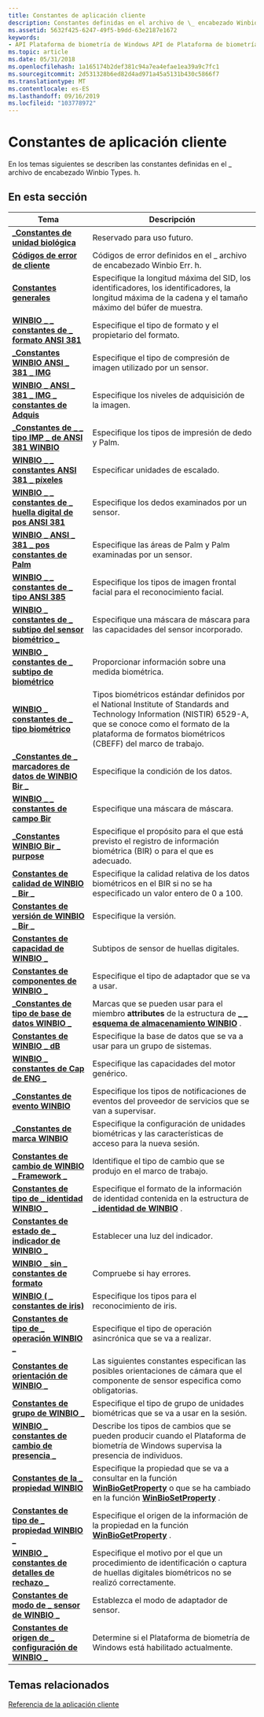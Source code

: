 ```yaml
---
title: Constantes de aplicación cliente
description: Constantes definidas en el archivo de \_ encabezado Winbio Types. h.
ms.assetid: 5632f425-6247-49f5-b9dd-63e2187e1672
keywords:
- API Plataforma de biometría de Windows API de Plataforma de biometría de Windows, constantes de aplicación cliente
ms.topic: article
ms.date: 05/31/2018
ms.openlocfilehash: 1a165174b2def381c94a7ea4efae1ea39a9c7fc1
ms.sourcegitcommit: 2d531328b6ed82d4ad971a45a5131b430c5866f7
ms.translationtype: MT
ms.contentlocale: es-ES
ms.lasthandoff: 09/16/2019
ms.locfileid: "103778972"
---
```

# <a name="client-application-constants"></a>Constantes de aplicación cliente

En los temas siguientes se describen las constantes definidas en el \_ archivo de encabezado Winbio Types. h.

## <a name="in-this-section"></a>En esta sección



| Tema                                                                                                        | Descripción                                                                                                                                                                                                            |
|--------------------------------------------------------------------------------------------------------------|------------------------------------------------------------------------------------------------------------------------------------------------------------------------------------------------------------------------|
| [**\_Constantes de unidad biológica**](bio-unit-constants.md)<br/>                                                 | Reservado para uso futuro.<br/>                                                                                                                                                                                    |
| [**Códigos de error de cliente**](client-error-codes.md)<br/>                                                  | Códigos de error definidos en el \_ archivo de encabezado Winbio Err. h.<br/>                                                                                                                                                       |
| [**Constantes generales**](general-constants.md)<br/>                                                    | Especifique la longitud máxima del SID, los identificadores, los identificadores, la longitud máxima de la cadena y el tamaño máximo del búfer de muestra.<br/>                                                                                                            |
| [**WINBIO \_ \_ constantes de \_ formato ANSI 381**](winbio-ansi-381-format-constants.md)<br/>                   | Especifique el tipo de formato y el propietario del formato.<br/>                                                                                                                                                                       |
| [**\_Constantes WINBIO ANSI \_ 381 \_ IMG**](winbio-ansi-381-img-constants.md)<br/>                         | Especifique el tipo de compresión de imagen utilizado por un sensor.<br/>                                                                                                                                                     |
| [**WINBIO \_ ANSI \_ 381 \_ IMG \_ constantes de Adquis**](winbio-ansi-381-img-acq-constants.md)<br/>                | Especifique los niveles de adquisición de la imagen.<br/>                                                                                                                                                                           |
| [**\_Constantes de \_ \_ tipo IMP \_ de ANSI 381 WINBIO**](winbio-ansi-381-imp-type-constants.md)<br/>              | Especifique los tipos de impresión de dedo y Palm.<br/>                                                                                                                                                                   |
| [**WINBIO \_ \_ constantes ANSI 381 \_ píxeles**](winbio-ansi-381-pixels-constants.md)<br/>                   | Especificar unidades de escalado.<br/>                                                                                                                                                                                        |
| [**WINBIO \_ \_ constantes de \_ huella digital de pos ANSI 381**](winbio-ansi-381-pos-fingerprint-constants.md)<br/> | Especifique los dedos examinados por un sensor.<br/>                                                                                                                                                                    |
| [**WINBIO \_ ANSI \_ 381 \_ pos constantes de Palm**](winbio-ansi-381-pos-palm-constants.md)<br/>               | Especifique las áreas de Palm y Palm examinadas por un sensor.<br/>                                                                                                                                                        |
| [**WINBIO \_ \_ constantes de \_ tipo ANSI 385**](winbio-ansi-385-face-constants.md)<br/>                       | Especifique los tipos de imagen frontal facial para el reconocimiento facial.<br/>                                                                                                                                                |
| [**WINBIO \_ constantes de \_ subtipo del sensor biométrico \_**](winbio-biometric-sensor-subtype-constants.md)<br/> | Especifique una máscara de máscara para las capacidades del sensor incorporado.<br/>                                                                                                                                                          |
| [**WINBIO \_ constantes de \_ subtipo de biométrico**](winbio-biometric-subtype-constants.md)<br/>                | Proporcionar información sobre una medida biométrica.<br/>                                                                                                                                                          |
| [**WINBIO \_ constantes de \_ tipo biométrico**](winbio-biometric-type-constants.md)<br/>                      | Tipos biométricos estándar definidos por el National Institute of Standards and Technology Information (NISTIR) 6529-A, que se conoce como el formato de la plataforma de formatos biométricos (CBEFF) del marco de trabajo.<br/> |
| [**\_Constantes de \_ marcadores de datos de WINBIO Bir \_**](winbio-bir-data-flags-constants.md)<br/>                     | Especifique la condición de los datos.<br/>                                                                                                                                                                          |
| [**WINBIO \_ \_ constantes de campo Bir**](winbio-bir-field-constants.md)<br/>                                | Especifique una máscara de máscara.<br/>                                                                                                                                                                                          |
| [**\_Constantes WINBIO Bir \_ purpose**](winbio-bir-purpose-constants.md)<br/>                            | Especifique el propósito para el que está previsto el registro de información biométrica (BIR) o para el que es adecuado.<br/>                                                                                               |
| [**Constantes de calidad de WINBIO \_ Bir \_**](winbio-bir-quality-constants.md)<br/>                            | Especifique la calidad relativa de los datos biométricos en el BIR si no se ha especificado un valor entero de 0 a 100.<br/>                                                                                         |
| [**Constantes de versión de WINBIO \_ Bir \_**](winbio-bir-version-constants.md)<br/>                            | Especifique la versión.<br/>                                                                                                                                                                                        |
| [**Constantes de capacidad de WINBIO \_**](winbio-capability-constants.md)<br/>                               | Subtipos de sensor de huellas digitales.<br/>                                                                                                                                                                               |
| [**Constantes de componentes de WINBIO \_**](winbio-component-constants.md)<br/>                                 | Especifique el tipo de adaptador que se va a usar.<br/>                                                                                                                                                                     |
| [**\_Constantes de tipo de base de datos WINBIO \_**](winbio-database-type-constants.md)<br/>                        | Marcas que se pueden usar para el miembro **attributes** de la estructura de [**\_ \_ esquema de almacenamiento WINBIO**](winbio-storage-schema.md) .<br/>                                                                             |
| [**Constantes de WINBIO \_ dB**](winbio-db-constants.md)<br/>                                               | Especifique la base de datos que se va a usar para un grupo de sistemas.<br/>                                                                                                                                                          |
| [**WINBIO \_ constantes de Cap de ENG \_**](winbio-eng-cap-constants.md)<br/>                                    | Especifique las capacidades del motor genérico.<br/>                                                                                                                                                                        |
| [**\_Constantes de evento WINBIO**](winbio-event-constants.md)<br/>                                         | Especifique los tipos de notificaciones de eventos del proveedor de servicios que se van a supervisar.<br/>                                                                                                                                       |
| [**\_Constantes de marca WINBIO**](winbio-flag-constants.md)<br/>                                           | Especifique la configuración de unidades biométricas y las características de acceso para la nueva sesión.<br/>                                                                                                                        |
| [**Constantes de cambio de WINBIO \_ Framework \_**](winbio-framework-change-constants.md)<br/>                  | Identifique el tipo de cambio que se produjo en el marco de trabajo.<br/>                                                                                                                                                 |
| [**Constantes de tipo de \_ identidad WINBIO \_**](winbio-identity-type-constants.md)<br/>                        | Especifique el formato de la información de identidad contenida en la estructura de [**\_ identidad de WINBIO**](winbio-identity.md) .<br/>                                                                                      |
| [**Constantes de estado de \_ indicador de WINBIO \_**](winbio-indicator-status-constants.md)<br/>                  | Establecer una luz del indicador.<br/>                                                                                                                                                                                     |
| [**WINBIO \_ sin \_ constantes de formato**](winbio-no-format-constants.md)<br/>                                | Compruebe si hay errores.<br/>                                                                                                                                                                                           |
| [**WINBIO ( \_ constantes de iris)**](winbio-iris-constants.md)<br/>                                           | Especifique los tipos para el reconocimiento de iris. <br/>                                                                                                                                                                    |
| [**Constantes de tipo de \_ operación WINBIO \_**](winbio-operation-type-constants.md)<br/>                      | Especifique el tipo de operación asincrónica que se va a realizar.<br/>                                                                                                                                                 |
| [**Constantes de orientación de WINBIO \_**](winbio-orientation-constants.md)<br/>                             | Las siguientes constantes especifican las posibles orientaciones de cámara que el componente de sensor especifica como obligatorias.<br/>                                                                                          |
| [**Constantes de grupo de WINBIO \_**](winbio-pool-constants.md)<br/>                                           | Especifique el tipo de grupo de unidades biométricas que se va a usar en la sesión.<br/>                                                                                                                                          |
| [**WINBIO \_ constantes de cambio de presencia \_**](winbio-presence-change-constants.md)<br/>                    | Describe los tipos de cambios que se pueden producir cuando el Plataforma de biometría de Windows supervisa la presencia de individuos.<br/>                                                                                    |
| [**Constantes de la \_ propiedad WINBIO**](winbio-property-constants.md)<br/>                                   | Especifique la propiedad que se va a consultar en la función [**WinBioGetProperty**](/windows/desktop/api/Winbio/nf-winbio-winbiogetproperty) o que se ha cambiado en la función [**WinBioSetProperty**](/windows/desktop/api/winbio/nf-winbio-winbiosetproperty) .<br/>                                |
| [**Constantes de tipo de \_ propiedad WINBIO \_**](winbio-property-type-constants.md)<br/>                        | Especifique el origen de la información de la propiedad en la función [**WinBioGetProperty**](/windows/desktop/api/Winbio/nf-winbio-winbiogetproperty) .<br/>                                                                                              |
| [**WINBIO \_ constantes de detalles de rechazo \_**](winbio-reject-detail-constants.md)<br/>                        | Especifique el motivo por el que un procedimiento de identificación o captura de huellas digitales biométricos no se realizó correctamente.<br/>                                                                                                             |
| [**Constantes de modo de \_ sensor de WINBIO \_**](winbio-sensor-mode-constants.md)<br/>                            | Establezca el modo de adaptador de sensor.<br/>                                                                                                                                                                                |
| [**Constantes de origen de \_ configuración de WINBIO \_**](winbio-setting-source-constants.md)<br/>                      | Determine si el Plataforma de biometría de Windows está habilitado actualmente.<br/>                                                                                                                                     |



 

## <a name="related-topics"></a>Temas relacionados

<dl> <dt>

[Referencia de la aplicación cliente](client-application-reference.md)
</dt> </dl>

 

 






